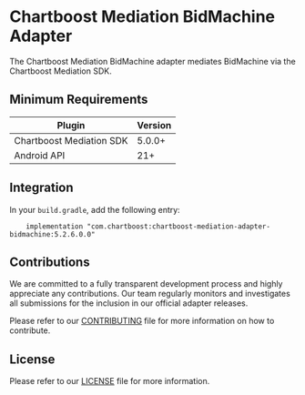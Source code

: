 # Chartboost Mediation BidMachine Adapter

The Chartboost Mediation BidMachine adapter mediates BidMachine via the Chartboost Mediation SDK.

## Minimum Requirements

| Plugin                   | Version |
| ------------------------ |---------|
| Chartboost Mediation SDK | 5.0.0+  |
| Android API              | 21+     |

## Integration

In your `build.gradle`, add the following entry:
```
    implementation "com.chartboost:chartboost-mediation-adapter-bidmachine:5.2.6.0.0"
```

## Contributions

We are committed to a fully transparent development process and highly appreciate any contributions. Our team regularly monitors and investigates all submissions for the inclusion in our official adapter releases.

Please refer to our [CONTRIBUTING](CONTRIBUTING.md) file for more information on how to contribute.

## License

Please refer to our [LICENSE](LICENSE.md) file for more information.
